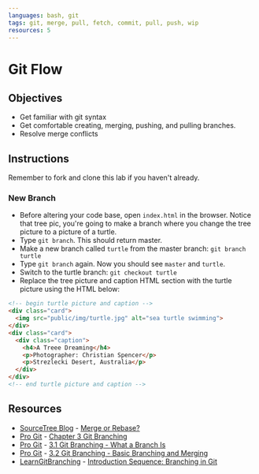 ```yaml
---
languages: bash, git
tags: git, merge, pull, fetch, commit, pull, push, wip
resources: 5
---
```


# Git Flow

## Objectives

* Get familiar with git syntax
* Get comfortable creating, merging, pushing, and pulling branches.
* Resolve merge conflicts

## Instructions

Remember to fork and clone this lab if you haven't already.

### New Branch

* Before altering your code base, open `index.html` in the browser. Notice that tree pic, you're going to make a branch where you change the tree picture to a picture of a turtle.
* Type `git branch`. This should return master.
* Make a new branch called `turtle` from the master branch: `git branch turtle`
* Type `git branch` again. Now you should see `master` and `turtle`.
* Switch to the turtle branch: `git checkout turtle`
* Replace the tree picture and caption HTML section with the turtle picture using the HTML below:

```HTML
<!-- begin turtle picture and caption -->
<div class="card">
  <img src="public/img/turtle.jpg" alt="sea turtle swimming">
</div>
<div class="card">
  <div class="caption">
    <h4>A Treee Dreaming</h4>
    <p>Photographer: Christian Spencer</p>
    <p>Strezlecki Desert, Australia</p>
  </div>
</div>
<!-- end turtle picture and caption -->
```


## Resources
* [SourceTree Blog](http://blog.sourcetreeapp.com/) - [Merge or Rebase?](http://blog.sourcetreeapp.com/2012/08/21/merge-or-rebase/)
* [Pro Git](http://git-scm.com/book/) - [Chapter 3 Git Branching](http://git-scm.com/book/en/Git-Branching)
* [Pro Git](http://git-scm.com/book/) - [3.1 Git Branching - What a Branch Is](http://git-scm.com/book/en/Git-Branching-What-a-Branch-Is)
* [Pro Git](http://git-scm.com/book/) - [3.2 Git Branching - Basic Branching and Merging](http://git-scm.com/book/en/Git-Branching-Basic-Branching-and-Merging)
* [LearnGitBranching](http://pcottle.github.io/learnGitBranching/) - [Introduction Sequence: Branching in Git](http://pcottle.github.io/learnGitBranching/)
